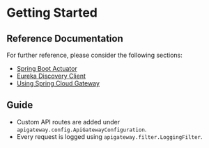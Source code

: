 # Getting Started

## Reference Documentation
For further reference, please consider the following sections:

* [Spring Boot Actuator](https://docs.spring.io/spring-boot/docs/2.6.2/reference/htmlsingle/#production-ready)
* [Eureka Discovery Client](https://docs.spring.io/spring-cloud-netflix/docs/current/reference/html/#service-discovery-eureka-clients)
* [Using Spring Cloud Gateway](https://github.com/spring-cloud-samples/spring-cloud-gateway-sample)

## Guide

- Custom API routes are added under `apigateway.config.ApiGatewayConfiguration`.
- Every request is logged using `apigateway.filter.LoggingFilter`.
